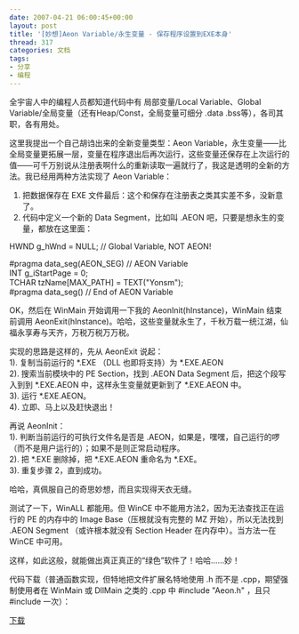 ```yaml
---
date: 2007-04-21 06:00:45+00:00
layout: post
title: '[妙想]Aeon Variable/永生变量 - 保存程序设置到EXE本身'
thread: 317
categories: 文档
tags:
- 分享
- 编程
---
```


全宇宙人中的编程人员都知道代码中有 局部变量/Local Variable、Global Variable/全局变量（还有Heap/Const，全局变量可细分 .data .bss等），各司其职，各有用处。  
  
这里我提出一个自己胡诌出来的全新变量类型：Aeon Variable，永生变量——比全局变量更拓展一层，变量在程序退出后再次运行，这些变量还保存在上次运行的值——可千万别说从注册表啊什么的重新读取一遍就行了，我这是透明的全新的方法。我已经用两种方法实现了 Aeon Variable：  
  
1. 把数据保存在 EXE 文件最后：这个和保存在注册表之类其实差不多，没新意了。  
2. 代码中定义一个新的 Data Segment，比如叫 .AEON 吧，只要是想永生的变量，都放在这里面：  
  
HWND g_hWnd = NULL; // Global Variable, NOT AEON!  
  
#pragma data_seg(AEON_SEG) // AEON Variable  
INT g_iStartPage = 0;  
TCHAR tzName[MAX_PATH] = TEXT("Yonsm");  
#pragma data_seg() // End of AEON Variable  
<!-- more -->  
OK，然后在 WinMain 开始调用一下我的 AeonInit(hInstance)，WinMain 结束前调用 AeonExit(hInstance)。哈哈，这些变量就永生了，千秋万载一统江湖，仙福永享寿与天齐，万税万税万万税。  
  
实现的思路是这样的，先从 AeonExit 说起：  
  1). 复制当前运行的 *.EXE （DLL 也即将支持）为 *.EXE.AEON  
  2). 搜索当前模块中的 PE Section，找到 .AEON Data Segment 后，把这个段写入到到 *.EXE.AEON 中，这样永生变量就更新到了 *.EXE.AEON 中。  
 3). 运行 *.EXE.AEON。  
 4). 立即、马上以及赶快退出！  
  
再说 AeonInit：  
 1). 判断当前运行的可执行文件名是否是 .AEON，如果是，嘿嘿，自己运行的啰（而不是用户运行的）；如果不是则正常启动程序。  
 2). 把 *.EXE 删除掉，把 *.EXE.AEON 重命名为 *.EXE。  
 3). 重复步骤 2，直到成功。  
  
哈哈，真佩服自己的奇思妙想，而且实现得天衣无缝。  
  
  
测试了一下，WinALL 都能用。但 WinCE 中不能用方法2，因为无法查找正在运行的 PE 的内存中的 Image Base（压根就没有完整的 MZ 开始），所以无法找到 .AEON Segment （或许根本就没有 Section Header 在内存中）。当方法一在 WinCE 中可用。  
  
这样，如此这般，就能做出真正真正的“绿色”软件了！哈哈……妙！  
  
  
代码下载（普通函数实现，但特地把文件扩展名特地使用 .h 而不是 .cpp，期望强制使用者在 WinMain 或 DllMain 之类的 .cpp 中 #include "Aeon.h" ，且只 #include 一次）：  
  
  
  
[下载](/assets/Aeon.h)  
  

